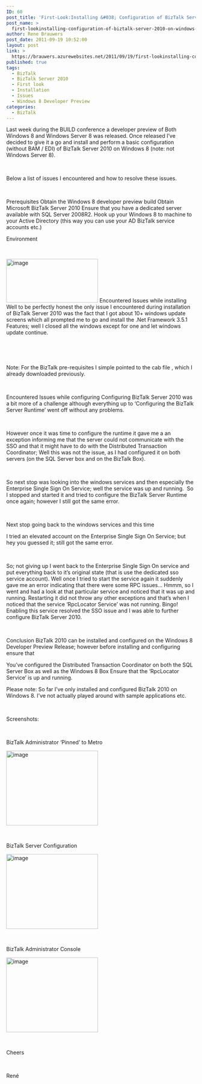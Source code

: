 ```yaml
---
ID: 60
post_title: 'First-Look:Installing &#038; Configuration of BizTalk Server  2010 on Windows 8 Developer Preview'
post_name: >
  first-lookinstalling-configuration-of-biztalk-server-2010-on-windows-8-developer-preview
author: Rene Brauwers
post_date: 2011-09-19 10:52:00
layout: post
link: >
  https://brauwers.azurewebsites.net/2011/09/19/first-lookinstalling-configuration-of-biztalk-server-2010-on-windows-8-developer-preview/
published: true
tags:
  - BizTalk
  - BizTalk Server 2010
  - First look
  - Installation
  - Issues
  - Windows 8 Developer Preview
categories:
  - BizTalk
---
```

Last week during the BUILD conference a developer preview of Both Windows 8 and Windows Server 8 was released. Once released I’ve decided to give it a go and install and perform a basic configuration (without BAM / EDI) of BizTalk Server 2010 on Windows 8 (note: not Windows Server 8).

&nbsp;

Below a list of issues I encountered and how to resolve these issues.

&nbsp;

Prerequisites
Obtain the Windows 8 developer preview build
Obtain Microsoft BizTalk Server 2010
Ensure that you have a dedicated server available with SQL Server 2008R2.
Hook up your Windows 8 to machine to your Active Directory (this way you can use your AD BizTalk service accounts etc.)

Environment

&nbsp;

<a href="https://brauwers-nl.azureedge.net/images/blog/2011/09/image2.png"><img style="background-image: none; padding-left: 0px; padding-right: 0px; display: inline; padding-top: 0px; border: 0px;" title="image" alt="image" src="https://brauwers-nl.azureedge.net/images/blog/2011/09/image_thumb2.png" width="244" height="116" border="0" /></a>
Encountered Issues while installing
Well to be perfectly honest the only issue I encountered during installation of BizTalk Server 2010 was the fact that I got about 10+ windows update screens which all prompted me to go and install the .Net Framework 3.5.1 Features; well I closed all the windows except for one and let windows update continue.

&nbsp;

&nbsp;

Note: For the BizTalk pre-requisites I simple pointed to the cab file , which I already downloaded previously.

&nbsp;

Encountered Issues while configuring
Configuring BizTalk Server 2010 was a bit more of a challenge although everything up to ‘Configuring the BizTalk Server Runtime’ went off without any problems.

&nbsp;

However once it was time to configure the runtime it gave me a an exception informing me that the server could not communicate with the SSO and that it might have to do with the Distributed Transaction Coordinator; Well this was not the issue, as I had configured it on both servers (on the SQL Server box and on the BizTalk Box).

&nbsp;

So next stop was looking into the windows services and then especially the Enterprise Single Sign On Service; well the service was up and running.  So I stopped and started it and tried to configure the BizTalk Server Runtime once again; however I still got the same error.

&nbsp;

Next stop going back to the windows services and this time

I tried an elevated account on the Enterprise Single Sign On Service; but hey you guessed it; still got the same error.

&nbsp;

So; not giving up I went back to the Enterprise Single Sign On service and put everything back to it’s original state (that is use the dedicated sso service account). Well once I tried to start the service again it suddenly gave me an error indicating that there were some RPC issues… Hmmm, so I went and had a look at that particular service and noticed that it was up and running. Restarting it did not throw any other exceptions and that’s when I noticed that the service ‘RpcLocator Service’ was not running. Bingo! Enabling this service resolved the SSO issue and I was able to further configure BizTalk Server 2010.

&nbsp;

Conclusion
BizTalk 2010 can be installed and configured on the Windows 8 Developer Preview Release; however before installing and configuring ensure that

You’ve configured the Distributed Transaction Coordinator on both the SQL Server Box as well as the Windows 8 Box
Ensure that the ‘RpcLocator Service’ is up and running.

Please note: So far I’ve only installed and configured BizTalk 2010 on Windows 8. I’ve not actually played around with sample applications etc.

&nbsp;

Screenshots:

&nbsp;

BizTalk Administrator ‘Pinned’ to Metro

<a href="https://brauwers-nl.azureedge.net/images/blog/2011/09/image3.png"><img style="background-image: none; margin: 0px; padding-left: 0px; padding-right: 0px; display: inline; padding-top: 0px; border: 0px;" title="image" alt="image" src="https://brauwers-nl.azureedge.net/images/blog/2011/09/image_thumb3.png" width="244" height="199" border="0" /></a>

&nbsp;

BizTalk Server Configuration

<a href="https://brauwers-nl.azureedge.net/images/blog/2011/09/image4.png"><img style="background-image: none; margin: 0px; padding-left: 0px; padding-right: 0px; display: inline; padding-top: 0px; border: 0px;" title="image" alt="image" src="https://brauwers-nl.azureedge.net/images/blog/2011/09/image_thumb4.png" width="244" height="199" border="0" /></a>

&nbsp;

BizTalk Administrator Console

<a href="https://brauwers-nl.azureedge.net/images/blog/2011/09/image5.png"><img style="background-image: none; margin: 0px; padding-left: 0px; padding-right: 0px; display: inline; padding-top: 0px; border: 0px;" title="image" alt="image" src="https://brauwers-nl.azureedge.net/images/blog/2011/09/image_thumb5.png" width="244" height="199" border="0" /></a>

&nbsp;

Cheers

&nbsp;

René